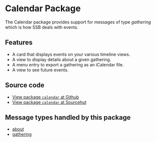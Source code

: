 # Calendar Package

The Calendar package provides support for messages of type _gathering_ which is how SSB deals with events.

## Features
* A card that displays events on your various timeline views.
* A view to display details about a given gathering.
* A menu entry to export a gathering as an iCalendar file.
* A view to see future events.


## Source code
* [View package `calendar` at Github](https://github.com/soapdog/patchfox/blob/master/src/packages/calendar) 
* [View package `calendar` at Sourcehut](https://git.sr.ht/~soapdog/patchfox/tree/master/item/src/packages/calendar)


## Message types handled by this package

* [about](/message_types/about)
* [gathering](/message_types/gathering)
